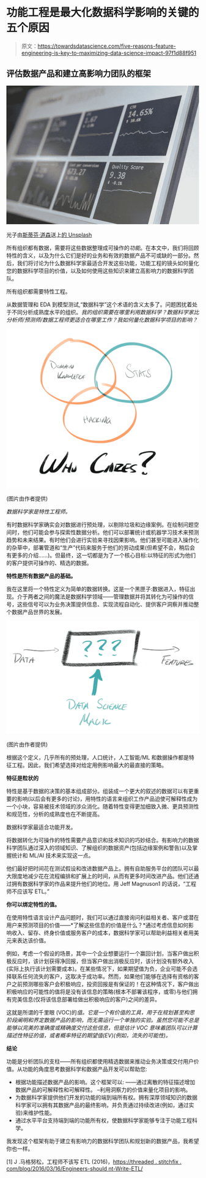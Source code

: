 # 功能工程是最大化数据科学影响的关键的五个原因

> 原文：<https://towardsdatascience.com/five-reasons-feature-engineering-is-key-to-maximizing-data-science-impact-97f1d88f951>

## 评估数据产品和建立高影响力团队的框架

![](img/387b0bc0081f4e43cf994a6426e3a89e.png)

光子由[斯蒂芬·道森](https://unsplash.com/@dawson2406)送上[的 Unsplash](https://unsplash.com/)

所有组织都有数据，需要将这些数据整理成可操作的*功能*。在本文中，我们将回顾特性的含义，以及为什么它们是好的业务和有效的数据产品不可或缺的一部分。然后，我们将讨论为什么数据科学家最适合开发这些功能，功能工程的镜头如何量化您的数据科学项目的价值，以及如何使用这些知识来建立高影响力的数据科学团队。

所有组织都需要特性工程。

从数据管理和 EDA 到模型测试,“数据科学”这个术语的含义太多了。问题困扰着处于不同分析成熟度水平的组织。*我的组织需要在哪里利用数据科学？数据科学家比分析师/预测师/数据工程师更适合在哪里工作？我如何量化数据科学项目的影响？*

![](img/cc0890a0698e25ce80e4db78b87280ee.png)

(图片由作者提供)

*数据科学家是特性工程师。*

有时数据科学家确实会对数据进行预处理，以剔除垃圾和边缘案例。在绘制问题空间时，他们可能会参与探索性数据分析。他们可以部署统计或机器学习技术来预测趋势和未来结果。有时他们会进行实验来寻找因果影响。他们甚至可能进入操作化的杂草中，部署管道和“生产”代码来服务于他们的劳动成果(但希望不会，稍后会有更多的介绍……)。但最终，这一切都是为了一个核心目标:以特征的形式为他们的客户提供可操作的、精选的数据。

**特性是所有数据产品的基础。**

我在这里将一个特性定义为简单的数据转换。这是一个黑匣子:数据进入，特征出现。介于两者之间的魔法是数据科学领域——管理数据并将其转化为可操作的信号，这些信号可以为业务决策提供信息、实现流程自动化、提供客户洞察并推动整个数据产品世界的发展。

![](img/1e2027b195cf654f2ea4079e918f1eda.png)

(图片由作者提供)

根据这个定义，几乎所有的预处理，人口统计，人工智能/ML 和数据操作都是特征工程。因此，我们希望选择对给定用例影响最大的最直接的策略。

**特征是粒状的**

特性是基于数据的决策的基本组成部分。组装成一个更大的叙述的数据可以有更重要的影响(以后会有更多的讨论)，用特性的语言来组织工作产品迫使可解释性成为一个小块，容易被技术领域的涉众消化。随着特性变得更加细致入微、更具预测性和规范性，分析的成熟度也在不断提高。

数据科学家最适合功能开发。

将数据转化为可操作的特性需要产品意识和技术知识的巧妙结合。有影响力的数据科学团队通过深入的领域知识、了解组织的数据资产(包括边缘案例和警告)以及掌握统计和 ML/AI 技术来实现这一点。

他们最好把时间花在测试假设和改进数据产品上。拥有自助服务平台的团队可以最大限度地减少花在流程编排和扩展上的时间，从而有更多时间改进产品。他们还通过拥有数据科学家的作品来提升他们的地位。用 Jeff Magnuson1 的话说，“工程师不应该写 ETL。”

**你可以绑定特性的值。**

在使用特性语言设计产品问题时，我们可以通过直接询问利益相关者、客户或潜在用户来预测项目的价值——*了解这些信息的价值是什么？*通过考虑信息如何影响收入、留存、终身价值或服务客户的成本，数据科学家可以帮助利益相关者用美元来表达该价值。

例如，考虑一个假设的场景，其中一个企业想要运行一个赢回计划，当客户做出积极反应时，该计划获得净回报，但当客户做出消极反应时，该计划没有额外收入(实际上执行该计划需要成本)。在某些情况下，如果期望值为负，企业可能不会选择联系任何流失的客户，这取决于成功率。然而，如果他们能够在选择有资格的客户之前预测哪些客户会积极响应，投资回报是有保证的！在这种情况下，客户做出积极响应的可能性的值将是没有该信息的策略(根本不部署该程序，或零)与他们拥有完美信息(仅将该信息部署给做出积极响应的客户)之间的差异。

这就是所谓的千里眼 (VOC)的*值。它是一个有价值的工具，用于在规划甚至构思阶段阐明和界定数据产品的影响，而无需运行一个单独的实验。虽然您可能不总是能够以完美的准确度或精确度交付这些信息，但是估计 VOC 意味着团队可以计算描述性特征的值，或者概率特征的期望值(EV)(例如，流失的可能性)。*

**结论**

功能是分析团队的支柱——所有组织都使用精选数据来推动业务决策或交付用户价值。从功能的角度思考数据科学和数据产品开发可以帮助您:

*   根据功能描述数据产品的影响。这个框架可以:
    ——通过离散的特征描述增加数据产品的可解释性和可解释性。
    –利用洞察力的价值来量化项目的影响。
*   为数据科学家提供他们开发的功能的端到端所有权。拥有深厚领域知识的数据科学家可以拥有其数据产品的最终影响，并负责通过持续改进(例如，通过实验)来维护性能。
*   通过水平平台支持端到端的功能所有权，使数据科学家能够专注于功能工程科学。

我发现这个框架有助于建立有影响力的数据科学团队和规划新的数据产品，我希望你也一样。

[1] J .马格努松，工程师不该写 ETL (2016)，[https://threaded . stitchfix . com/blog/2016/03/16/Engineers-should nt-Write-ETL/](https://multithreaded.stitchfix.com/blog/2016/03/16/engineers-shouldnt-write-etl/)
